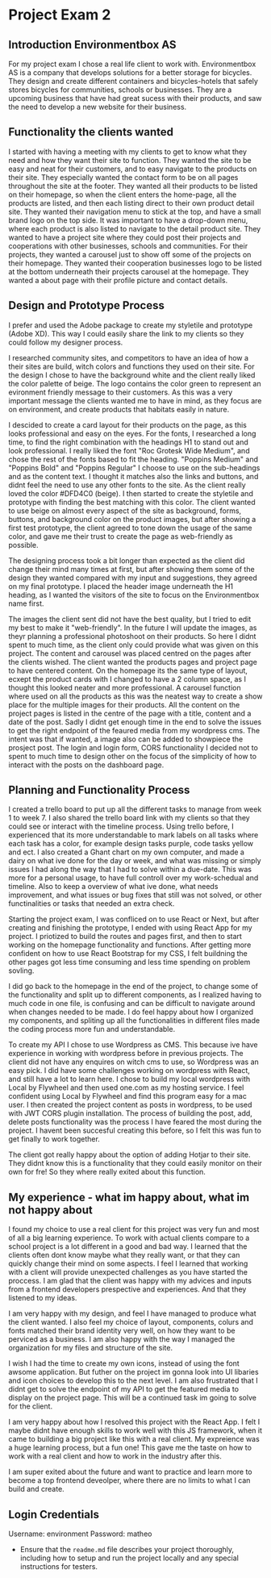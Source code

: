 # Project Exam 2
## Introduction Environmentbox AS
For my project exam I chose a real life client to work with. 
Environmentbox AS is a company that develops solutions for a better storage for bicycles. They design and create different containers and bicycles-hotels that safely stores bicycles for communities, schools or businesses. They are a upcoming business that have had great sucess with their products, and saw the need to develop a new website for their business. 

## Functionality the clients wanted
I started with having a meeting with my clients to get to know what they need and how they want their site to function. 
They wanted the site to be easy and neat for their customers, and to easy navigate to the products on their site. 
They especially wanted the contact form to be on all pages throughout the site at the footer. 
They wanted all their products to be listed on their homepage, so when the client enters the home-page, all the products are listed, and then
each listing direct to their own product detail site.
They wanted their navigation menu to stick at the top, and have a small brand logo on the top side. It was important to have a drop-down menu, where each product is also listed to navigate to the detail product site. 
They wanted to have a project site where they could post their projects and cooperations with other businesses, schools and communities. 
For their projects, they wanted a carousel just to show off some of the projects on their homepage.
They wanted their cooperation businesses logo to be listed at the bottom underneath their projects carousel at the homepage.
They wanted a about page with their profile picture and contact details. 

## Design and Prototype Process
I prefer and used the Adobe package to create my styletile and prototype (Adobe XD). This way I could easily share the link to my clients so they could follow my designer process. 

I researched community sites, and competitors to have an idea of how a their sites are build, witch colors and functions they used on their site. 
For the design I chose to have the background white and the client really liked the color palette of beige. The logo contains the color green to represent an evironment friendly message to their customers. As this was a very important message the clients wanted me to have in mind, as they focus are on environment, and create products that habitats easily in nature. 

I descided to create a card layout for their products on the page, as this looks professional and easy on the eyes. 
For the fonts, I researched a long time, to find the right combination with the headings H1 to stand out and look professional.
I really liked the font "Roc Grotesk Wide Medium", and chose the rest of the fonts based to fit the heading. "Poppins Medium" and "Poppins Bold" and "Poppins Regular" I choose to use on the sub-headings and as the content text. I thought it matches also the links and buttons, and didnt feel the need to use any other fonts to the site. 
As the client really loved the color #DFD4C0 (beige). I then started to create the styletile and prototype with finding the best matching with this color. The client wanted to use beige on almost every aspect of the site as background, forms, buttons, and background color on the product images, but after showing a first test prototype, the client agreed to tone down the usage of the same color, and gave me their trust to create the page as web-friendly as possible. 

The designing process took a bit longer than expected as the client did change their mind many times at first, but after showing them some of the design they wanted compared with my input and suggestions, they agreed on my final prototype.
I placed the header image underneath the H1 heading, as I wanted the visitors of the site to focus on the Environmentbox name first. 

The images the client sent did not have the best quality, but I tried to edit my best to make it "web-friendly". In the future I will update the images, as theyr planning a professional photoshoot on their products. So here I didnt spent to much time, as the client only could provide what was given on this project. 
The content and carousel was placed centred on the pages after the clients wished. The client wanted the products pages and project page to have centered content. On the homepage its the same type of layout, ecxept the product cards with I changed to have a 2 column space, as I thought this looked neater and more professional. A carousel function where used on all the products as this was the neatest way to create a show place for the multiple images for their products. 
All the content on the project pages is listed in the centre of the page with a title, content and a date of the post. Sadly I didnt get enough time in the end to solve the issues to get the right endpoint of the feaured media from my wordpress cms. The intent was that if wanted, a image also can be added to showpiece the prosject post. 
The login and login form, CORS functionality I decided not to spent to much time to design other on the focus of the simplicity of how to interact with the posts on the dashboard page. 


## Planning and Functionality Process
I created a trello board to put up all the different tasks to manage from week 1 to week 7. I also shared the trello board link with my clients so that they could see or interact with the timeline process. Using trello before, I experienced that its more understandable to mark labels on all tasks where each task has a color, for example design tasks purple, code tasks yellow and ect. 
I also created a Ghant chart on my own computer, and made a dairy on what ive done for the day or week, and what was missing or simply issues I had along the way that I had to solve within a due-date. This was more for a personal usage, to have full controll over my work-schedual and timeline. 
Also to keep a overview of what ive done, what needs improvement, and what issues or bug fixes that still was not solved, or other functinalities or tasks that needed an extra check. 


Starting the project exam, I was confliced on to use React or Next, but after creating and finishing the prototype, I ended with using React App for my project. I priotized to build the routes and pages first, and then to start working on the homepage functionality and functions. After getting more confident on how to use React Bootstrap for my CSS, I felt buildning the other pages got less time consuming and less time spending on problem sovling. 

I did go back to the homepage in the end of the project, to change some of the functionality and split up to different components, as I realized having to much code in one file, is confusing and can be difficult to navigate around when changes needed to be made. 
I do feel happy about how I organized my components, and spliting up all the functionalities in different files made the coding process more fun and understandable. 

To create my API I chose to use Wordpress as CMS. This because ive have experience in working with wordpress before in previous projects. 
The client did not have any enquires on witch cms to use, so Wordpress was an easy pick. 
I did have some challenges working on wordpress with React, and still have a lot to learn here. 
I chose to build my local wordpress with Local by Flywheel and then used one.com as my hosting service. I feel confident using Local by Flywheel and find this program easy for a mac user. 
I then created the project content as posts in wordpress, to be used with JWT CORS plugin installation. 
The process of building the post, add, delete posts functionality was the process I have feared the most during the project. I havent been succesful creating this before, so I felt this was fun to get finally to work together. 

The client got really happy about the option of adding Hotjar to their site. They didnt know this is a functionality that they could easily monitor on their own for fre! So they where really exited about this function. 


## My experience - what im happy about, what im not happy about
I found my choice to use a real client for this project was very fun and most of all a big learning experience. To work with actual clients compare to a school project is a lot different in a good and bad way. I learned that the clients often dont know maybe what they really want, or that they can quickly change their mind on some aspects. I feel I learned that working with a client will provide unexpected challenges as you have started the proccess. I am glad that the client was happy with my advices and inputs from a frontend developers prespective and experiences. And that they listened to my ideas. 

I am very happy with my design, and feel I have managed to produce what the client wanted. I also feel my choice of layout, components, colurs and fonts matched their brand identity very well, on how they want to be perviced as a business. 
I am also happy with the way I managed the organization for my files and structure of the site. 

I wish I had the time to create my own icons, instead of using the font awsome application. But futher on the project im gonna look into UI libaries and icon choices to develop this to the next level. I am also frustrated that I didnt get to solve the endpoint of my API to get the featured media to display on the project page. This will be a continued task im going to solve for the client.

I am very happy about how I resolved this project with the React App. I felt I maybe didnt have enough skills to work well with this JS framework, when it came to building a big project like this with a real client. My expreience was a huge learning process, but a fun one! 
This gave me the taste on how to work with a real client and how to work in the industry after this. 

I am super exited about the future and want to practice and learn more to become a top frontend deveolper, where there are no limits to what I can build and create. 


## Login Credentials
Username: environment
Password: matheo


- Ensure that the `readme.md` file describes your project thoroughly, including how to setup and run the project locally and any special instructions for testers.
